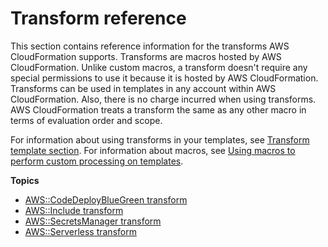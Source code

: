 # Transform reference<a name="transform-reference"></a>

This section contains reference information for the transforms AWS CloudFormation supports\. Transforms are macros hosted by AWS CloudFormation\. Unlike custom macros, a transform doesn't require any special permissions to use it because it is hosted by AWS CloudFormation\. Transforms can be used in templates in any account within AWS CloudFormation\. Also, there is no charge incurred when using transforms\. AWS CloudFormation treats a transform the same as any other macro in terms of evaluation order and scope\. 

For information about using transforms in your templates, see [Transform template section](https://docs.aws.amazon.com/AWSCloudFormation/latest/UserGuide/transform-section-structure.html)\. For information about macros, see [Using macros to perform custom processing on templates](https://docs.aws.amazon.com/AWSCloudFormation/latest/UserGuide/template-macros.html)\.

**Topics**
+ [AWS::CodeDeployBlueGreen transform](transform-aws-codedeploybluegreen.md)
+ [AWS::Include transform](create-reusable-transform-function-snippets-and-add-to-your-template-with-aws-include-transform.md)
+ [AWS::SecretsManager transform](transform-aws-secretsmanager.md)
+ [AWS::Serverless transform](transform-aws-serverless.md)